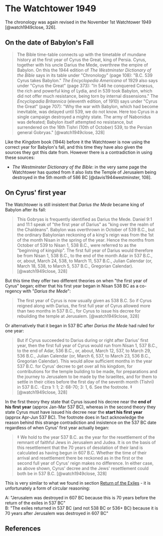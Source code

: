 # The Watchtower 1949

The chronology was again revised in the November 1st Watchtower 1949 [@watch1949close, 326].

## On the date of Babylon's Fall

> The Bible time-table connects up with the timetable
  of mundane history at the first year of Cyrus
  the Great, king of Persia. Cyrus, together with his
  uncle Darius the Mede, overthrew the empire of
  Babylon. On this the 1944 edition of _The Westminster
  Dictionary of the Bible_ says in its table under "Chronology"
  (page 108): "B.C. 539 Cyrus takes Babylon."
  _The Encyclopedia Americana_ of 1929 also says under
  "Cyrus the Great" (page 373): "In 546 he conquered
  Crœsus, the rich and powerful king of Lydia, and in
  539 took Babylon, which did not offer much resistance,
  being torn by internal dissensions." The _Encyclopadia 
  Britannica_ (eleventh edition, of 1910) says
  under "Cyrus the Great" (page 707): "Why the war
  with Babylon, which had become inevitable, was
  delayed until 539, we do not know. Here too Cyrus
  in a single campaign destroyed a mighty state. The
  army of Nabonidus was defeated; Babylon itself
  attempted no resistance, but surrendered on the 16th
  Tishri (10th of October) 539, to the Persian general
  Gobryas." [@watch1949close, 328]

Like the _Kingdom_ book (1944) before it the Watchtower is now using the correct year for Babylon's fall, and this time
they have also given the sources they got this date from. However there is a contradiction in using these sources:

- _The Westminster Dictionary of the Bible_: in the very same page the Watchtower has quoted from it also lists
  the Temple of Jerusalem being destroyed in the 5th month of 586 BC [@davis1944westminster, 108].
  

## On Cyrus' first year

The Watchtower is still insistent that _Darius the Mede_ became king of Babylon after its fall:

> This Gobryas is frequently identified as Darius
  the Mede. Daniel 9:1 and 11:1 speak of "the first
  year of Darius" as "king over the realm of the Chaldeans".
  Babylon was overthrown in October of
  539 B.C., but the ordinary Babylonian reckoning of
  a king's reign was from the 1st of the month Nisan
  in the spring of the year. Hence the months from
  October of 539 to Nisan 1, 538 B.C., were referred
  to as the "beginning of kingship". The first full year
  of Darius would therefore be from Nisan 1, 538 B.C.,
  to the end of the month Adar in 537 B.C., or, about,
  March 24, 538, to March 11, 537 B.C., Julian Calendar
  (or, March 18, 538, to March 5, 537 B.C., Gregorian
  Calendar). [@watch1949close, 328]

But this time they offer two different theories on when "the first year of Cyrus" began; either that his first year
began in Nisan 538 BC as a co-regency with "_Darius the Mede_":

> The first year of Cyrus is now usually
  given as 538 B.C. So if Cyrus reigned along with
  Darius, the first full year of Cyrus allowed more
  than two months in 537 B.C., for Cyrus to issue his
  decree for rebuilding the temple at Jerusalem. [@watch1949close, 328]

Or alternatively that it began in 537 BC after _Darius the Mede_ had ruled for one year:

> But if Cyrus succeeded to Darius during or right after
  Darius' first year, then the first full year of Cyrus
  would run from Nisan 1, 537 B.C., to the end of
  Adar, 536 B.C., or, about, March 12, 537, to March 29,
  536 B.C., Julian Calendar (or, March 6, 537, to
  March 23, 536 B.C., Gregorian Calendar). This would
  allow sufficient months in the year 537 B.C. for Cyrus'
  decree to get over all his kingdom, for contributions
  for the temple building to be made, for preparations
  and the journey to Jerusalem to be made by the
  Israelites, and for them to settle in their cities before
  the first day of the seventh month (Tishri) in 537 B.C.
  -Ezra 1: 1; 2: 68-70; 3: 1, 6. See the footnote. ‡  [@watch1949close, 328]

In the first theory they state that Cyrus issued his decree near the **end of his first year** (approx Jan-Mar 537 BC),
whereas in the second theory they state Cyrus must have issued his decree near the **start his first year**
(approx Apr-Jun 537 BC).
The footnote does in fact acknowledge the reason behind this strange contradiction and insistence on the 537 BC date
regardless of when Cyrus' first year actually began:

> ‡ We hold to the year 537 B.C. as the year for the resettlement
  of the remnant of faithful Jews in Jerusalem and Judea. It is on
  the basis of this resettlement that the 70 years of desolation of
  their land is calculated as having begun in 607 B.C. Whether the
  time of their arrival and resettlement there be reckoned as in the
  first or the second full year of Cyrus' reign makes no difference.
  In either case, as above shown, Cyrus' decree and the Jews'
  resettlement could both be in 537 B.C.  [@watch1949close, 328]

This is very similar to what we found in section [Return of the Exiles](../70_years/return.md#issues) - it is 
unfortunately a form of circular reasoning:

A: "Jerusalem was destroyed in 607 BC because this is 70 years before the return of the exiles in 537 BC" \
B: "The exiles returned in 537 BC (and not 538 BC or 536+ BC) because it is 70 years after Jerusalem was destroyed in 607 BC"

## References
